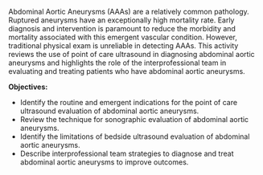 Abdominal Aortic Aneurysms (AAAs) are a relatively common pathology. Ruptured aneurysms have an exceptionally high mortality rate. Early diagnosis and intervention is paramount to reduce the morbidity and mortality associated with this emergent vascular condition. However, traditional physical exam is unreliable in detecting AAAs. This activity reviews the use of point of care ultrasound in diagnosing abdominal aortic aneurysms and highlights the role of the interprofessional team in evaluating and treating patients who have abdominal aortic aneurysms.

**Objectives:**
- Identify the routine and emergent indications for the point of care ultrasound evaluation of abdominal aortic aneurysms.
- Review the technique for sonographic evaluation of abdominal aortic aneurysms.
- Identify the limitations of bedside ultrasound evaluation of abdominal aortic aneurysms.
- Describe interprofessional team strategies to diagnose and treat abdominal aortic aneurysms to improve outcomes.